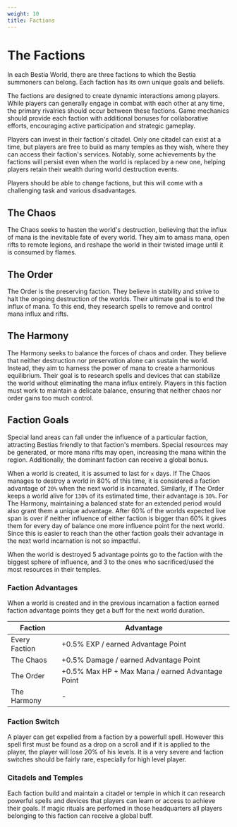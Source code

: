 ```yaml
---
weight: 10
title: Factions
---
```


# The Factions

In each Bestia World, there are three factions to which the Bestia summoners can belong. Each faction has its own unique goals and beliefs.

The factions are designed to create dynamic interactions among players. While players can generally engage in combat with each other at any time, the primary rivalries should occur between these factions. Game mechanics should provide each faction with additional bonuses for collaborative efforts, encouraging active participation and strategic gameplay.

Players can invest in their faction's citadel. Only one citadel can exist at a time, but players are free to build as many temples as they wish, where they can access their faction's services. Notably, some achievements by the factions will persist even when the world is replaced by a new one, helping players retain their wealth during world destruction events.

Players should be able to change factions, but this will come with a challenging task and various disadvantages.

## The Chaos

The Chaos seeks to hasten the world's destruction, believing that the influx of mana is the inevitable fate of every world. They aim to amass mana, open rifts to remote legions, and reshape the world in their twisted image until it is consumed by flames.

## The Order

The Order is the preserving faction. They believe in stability and strive to halt the ongoing destruction of the worlds. Their ultimate goal is to end the influx of mana. To this end, they research spells to remove and control mana influx and rifts.

## The Harmony

The Harmony seeks to balance the forces of chaos and order. They believe that neither destruction nor preservation alone can sustain the world. Instead, they aim to harness the power of mana to create a harmonious equilibrium. Their goal is to research spells and devices that can stabilize the world without eliminating the mana influx entirely. Players in this faction must work to maintain a delicate balance, ensuring that neither chaos nor order gains too much control.

## Faction Goals

Special land areas can fall under the influence of a particular faction, attracting Bestias friendly to that faction's members. Special resources may be generated, or more mana rifts may open, increasing the mana within the region. Additionally, the dominant faction can receive a global bonus.

When a world is created, it is assumed to last for `x` days. If The Chaos manages to destroy a world in 80% of this time, it is considered a faction advantage of `20%` when the next world is incarnated. Similarly, if The Order keeps a world alive for `130%` of its estimated time, their advantage is `30%`. For The Harmony, maintaining a balanced state for an extended period would also grant them a unique advantage. After 60% of the worlds expected live span is over if neither influence of either faction is bigger than 60% it gives them for every day of balance one more influence point for the next world. Since this is easier to reach than the other faction goals their advantage in the next world incarnation is not so impactful.

When the world is destroyed 5 advantage points go to the faction with the biggest sphere of influence, and 3 to the ones who sacrificed/used the most resources in their temples.

### Faction Advantages

When a world is created and in the previous incarnation a faction earned faction advantage points they get a buff for the next world duration.

| Faction       | Advantage                                        |
| ------------- | ------------------------------------------------ |
| Every Faction | +0.5% EXP / earned Advantage Point               |
| The Chaos     | +0.5% Damage / earned Advantage Point            |
| The Order     | +0.5% Max HP + Max Mana / earned Advantage Point |
| The Harmony   | -                                                |

### Faction Switch

A player can get expelled from a faction by a powerfull spell. However this spell first must be found as a drop on a scroll and if it is applied to the player, the player will lose 20% of his levels. It is a very severe and faction switches should be fairly rare, especially for high level player.

### Citadels and Temples

Each faction build and maintain a citadel or temple in which it can research powerful spells and devices that players can learn or access to achieve their goals.
If magic rituals are perfomed in those headquarters all players belonging to this faction can receive a global buff.
